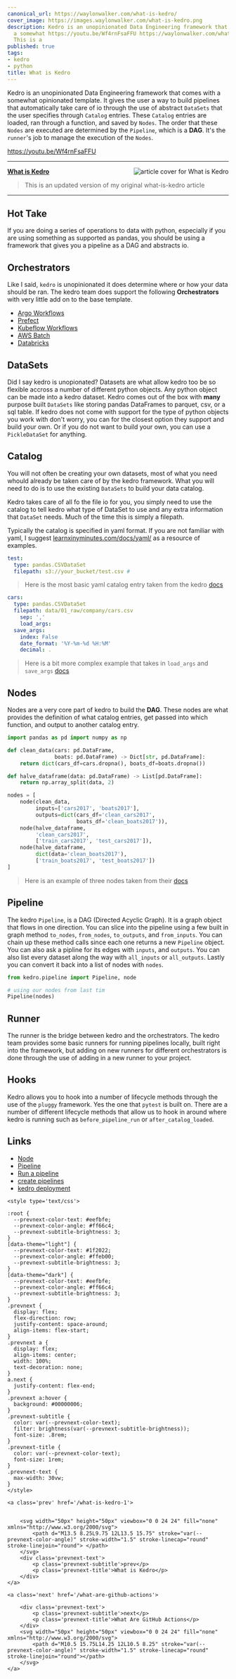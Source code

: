 ```yaml
---
canonical_url: https://waylonwalker.com/what-is-kedro/
cover_image: https://images.waylonwalker.com/what-is-kedro.png
description: Kedro is an unopinionated Data Engineering framework that comes with
  a somewhat https://youtu.be/Wf4rnFsaFFU https://waylonwalker.com/what-is-kedro-1/
  This is a
published: true
tags:
- kedro
- python
title: What is Kedro
---
```


Kedro is an unopinionated Data Engineering framework that comes with a somewhat opinionated template. It gives the user a way to build pipelines that automatically take care of io through the use of abstract `DataSets` that the user specifies through `Catalog` entries.  These `Catalog` entries are loaded, ran through a function, and saved by `Nodes`.  The order that these `Nodes` are executed are determined by the `Pipeline`, which is a  **DAG**.  It's the
`runner`'s job to manage the execution of the `Nodes`.

https://youtu.be/Wf4rnFsaFFU

---


  <div class="onelinelink-wrapper">
      <a class="onelinelink" href="https://waylonwalker.com/what-is-kedro-1/">
          <img style="float: right;" align='right' src="https://images.waylonwalker.com/what-is-kedro-1-og_250x140.png" alt="article cover for 
 What is Kedro
"/>
          <p><strong>
 What is Kedro
</strong></p>
      </a>
  </div>


> This is an updated version of my original what-is-kedro article

---


## Hot Take

If you are doing a series of operations to data with python, especially if you are using something as supported as pandas, you should be using a framework that gives you a pipeline as a DAG and abstracts io.

## Orchestrators

Like I said, `kedro` is unopinionated it does determine where or how your data should be ran.  The kedro team does support the following **Orchestrators** with very little add on to the base template.

* [Argo Workflows](https://kedro.readthedocs.io/en/stable/10_deployment/04_argo.html)
* [Prefect](https://kedro.readthedocs.io/en/stable/10_deployment/05_prefect.html)
* [Kubeflow Workflows](https://kedro.readthedocs.io/en/stable/10_deployment/06_kubeflow.html)
* [AWS Batch](https://kedro.readthedocs.io/en/stable/10_deployment/07_aws_batch.html)
* [Databricks](https://kedro.readthedocs.io/en/stable/10_deployment/08_databricks.html)

## DataSets

Did I say kedro is unopionated?  Datasets are what allow kedro too be so flexible accross a number of different python objects.  Any python object can be made into a kedro dataset.  Kedro comes out of the box with **many** purpose built
`DataSets` like storing pandas DataFrames to parquet, csv, or a sql table.  If
kedro does not come with support for the type of python objects you work with don't worry, you can for the closest option they support and build your own. Or if you do not want to build your own, you can use a `PickleDataSet` for anything.


## Catalog

You will not often be creating your own datasets, most of what you need whould already be taken care of by the kedro framework.  What you will need to do is to use the existing `DataSets` to build your data catalog.

Kedro takes care of all fo the file io for you, you simply need to use the catalog to tell kedro what type of DataSet to use and any extra information that `DataSet` needs.  Much of the time this is simply a filepath.

Typically the catalog is specified in yaml format.  If you are not familiar with yaml, I suggest [learnxinyminutes.com/docs/yaml/](https://learnxinyminutes.com/docs/yaml/) as a resource of examples.

``` yaml
test:
  type: pandas.CSVDataSet
  filepath: s3://your_bucket/test.csv #
```

> Here is the most basic yaml catalog entry taken from the kedro
> [docs](https://kedro.readthedocs.io/en/stable/05_data/01_data_catalog.html?highlight=catalog)

``` yaml
cars:
  type: pandas.CSVDataSet
  filepath: data/01_raw/company/cars.csv
    sep: ','
    load_args:
  save_args:
    index: False
    date_format: '%Y-%m-%d %H:%M'
    decimal: .
```

> Here is a bit more complex example that takes in `load_args` and `save_args`
> [docs](https://kedro.readthedocs.io/en/stable/05_data/01_data_catalog.html?highlight=catalog)


## Nodes

Nodes are a very core part of kedro to build the **DAG**.  These nodes are what provides the definition of what catalog entries, get passed into which function, and output to another catalog entry.  

``` python
import pandas as pd import numpy as np

def clean_data(cars: pd.DataFrame,
               boats: pd.DataFrame) -> Dict[str, pd.DataFrame]:
    return dict(cars_df=cars.dropna(), boats_df=boats.dropna())

def halve_dataframe(data: pd.DataFrame) -> List[pd.DataFrame]:
    return np.array_split(data, 2)

nodes = [
    node(clean_data,
         inputs=['cars2017', 'boats2017'],
         outputs=dict(cars_df='clean_cars2017',
                      boats_df='clean_boats2017')),
    node(halve_dataframe,
         'clean_cars2017',
         ['train_cars2017', 'test_cars2017']),
    node(halve_dataframe,
         dict(data='clean_boats2017'),
         ['train_boats2017', 'test_boats2017'])
]
```

> Here is an example of three nodes taken from their
> [docs](https://kedro.readthedocs.io/en/stable/kedro.pipeline.node.html?highlight=node)

## Pipeline

The kedro `Pipeline`, is a DAG (Directed Acyclic Graph).  It is a graph object that flows in one direction.  You can slice into the pipeline using a few built in graph method `to_nodes`, `from_nodes`, `to_outputs`, and `from_inputs`.  You can chain up these method calls since each one returns a new `Pipeline` object. You can also ask a pipline for its edges with `inputs`, and `outputs`.  You can also list every dataset along the way with `all_inputs` or `all_outputs`. Lastly you can convert it back into a list of nodes with `nodes`.

``` python
from kedro.pipeline import Pipeline, node

# using our nodes from last tim
Pipeline(nodes)
```

## Runner

The runner is the bridge between kedro and the orchestrators.  The kedro team provides some basic runners for running pipelines locally, built right into the framework, but adding on new runners for different orchestrators is done through the use of adding in a new runner to your project.

## Hooks

Kedro allows you to hook into a number of lifecycle methods through the use of the `pluggy` framework.  Yes the one that `pytest` is built on.  There are a number of different lifecycle methods that allow us to hook in around where kedro is running such as `before_pipeline_run` or `after_catalog_loaded`.

## Links

* [Node](https://kedro.readthedocs.io/en/stable/kedro.pipeline.node.html)
* [Pipeline](https://kedro.readthedocs.io/en/stable/kedro.pipeline.Pipeline.html#kedro.pipeline.Pipeline)
* [Run a pipeline](https://kedro.readthedocs.io/en/stable/06_nodes_and_pipelines/04_run_a_pipeline.html)
* [create pipelines](https://kedro.readthedocs.io/en/stable/03_tutorial/04_create_pipelines.html)
* [kedro deployment](https://kedro.readthedocs.io/en/stable/10_deployment/01_deployment_guide.html)
<div class='prevnext'>

    <style type='text/css'>

    :root {
      --prevnext-color-text: #eefbfe;
      --prevnext-color-angle: #ff66c4;
      --prevnext-subtitle-brightness: 3;
    }
    [data-theme="light"] {
      --prevnext-color-text: #1f2022;
      --prevnext-color-angle: #ffeb00;
      --prevnext-subtitle-brightness: 3;
    }
    [data-theme="dark"] {
      --prevnext-color-text: #eefbfe;
      --prevnext-color-angle: #ff66c4;
      --prevnext-subtitle-brightness: 3;
    }
    .prevnext {
      display: flex;
      flex-direction: row;
      justify-content: space-around;
      align-items: flex-start;
    }
    .prevnext a {
      display: flex;
      align-items: center;
      width: 100%;
      text-decoration: none;
    }
    a.next {
      justify-content: flex-end;
    }
    .prevnext a:hover {
      background: #00000006;
    }
    .prevnext-subtitle {
      color: var(--prevnext-color-text);
      filter: brightness(var(--prevnext-subtitle-brightness));
      font-size: .8rem;
    }
    .prevnext-title {
      color: var(--prevnext-color-text);
      font-size: 1rem;
    }
    .prevnext-text {
      max-width: 30vw;
    }
    </style>
    
    <a class='prev' href='/what-is-kedro-1'>
    

        <svg width="50px" height="50px" viewbox="0 0 24 24" fill="none" xmlns="http://www.w3.org/2000/svg">
            <path d="M13.5 8.25L9.75 12L13.5 15.75" stroke="var(--prevnext-color-angle)" stroke-width="1.5" stroke-linecap="round" stroke-linejoin="round"> </path>
        </svg>
        <div class='prevnext-text'>
            <p class='prevnext-subtitle'>prev</p>
            <p class='prevnext-title'>What is Kedro</p>
        </div>
    </a>
    
    <a class='next' href='/what-are-github-actions'>
    
        <div class='prevnext-text'>
            <p class='prevnext-subtitle'>next</p>
            <p class='prevnext-title'>What Are GitHub Actions</p>
        </div>
        <svg width="50px" height="50px" viewbox="0 0 24 24" fill="none" xmlns="http://www.w3.org/2000/svg">
            <path d="M10.5 15.75L14.25 12L10.5 8.25" stroke="var(--prevnext-color-angle)" stroke-width="1.5" stroke-linecap="round" stroke-linejoin="round"></path>
        </svg>
    </a>
  </div>